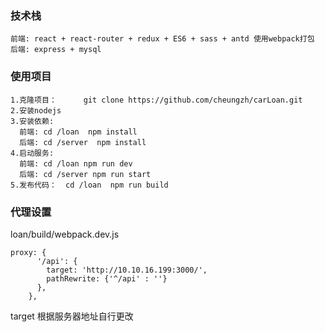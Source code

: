 ### 技术栈
```
前端: react + react-router + redux + ES6 + sass + antd 使用webpack打包
后端: express + mysql
```

### 使用项目
```
1.克隆项目：      git clone https://github.com/cheungzh/carLoan.git
2.安装nodejs
3.安装依赖:
  前端: cd /loan  npm install
  后端: cd /server  npm install
4.启动服务:
  前端: cd /loan npm run dev
  后端: cd /server npm run start
5.发布代码：  cd /loan  npm run build
```

### 代理设置
loan/build/webpack.dev.js
```
proxy: {
      '/api': {
        target: 'http://10.10.16.199:3000/',
        pathRewrite: {'^/api' : ''}
      },
    },
```
target 根据服务器地址自行更改


